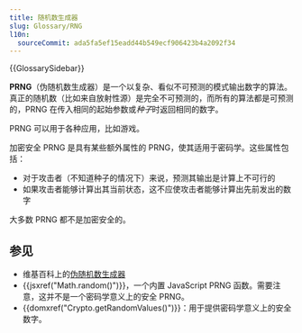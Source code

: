 ```yaml
---
title: 随机数生成器
slug: Glossary/RNG
l10n:
  sourceCommit: ada5fa5ef15eadd44b549ecf906423b4a2092f34
---
```


{{GlossarySidebar}}

**PRNG**（伪随机数生成器）是一个以复杂、看似不可预测的模式输出数字的算法。真正的随机数（比如来自放射性源）是完全不可预测的，而所有的算法都是可预测的，PRNG 在传入相同的起始参数或*种子*时返回相同的数字。

PRNG 可以用于各种应用，比如游戏。

加密安全 PRNG 是具有某些额外属性的 PRNG，使其适用于密码学。这些属性包括：

- 对于攻击者（不知道种子的情况下）来说，预测其输出是计算上不可行的
- 如果攻击者能够计算出其当前状态，这不应使攻击者能够计算出先前发出的数字

大多数 PRNG 都不是加密安全的。

## 参见

- 维基百科上的[伪随机数生成器](https://zh.wikipedia.org/wiki/伪随机数生成器)
- {{jsxref("Math.random()")}}，一个内置 JavaScript PRNG 函数。需要注意，这并不是一个密码学意义上的安全 PRNG。
- {{domxref("Crypto.getRandomValues()")}}：用于提供密码学意义上的安全数字。

